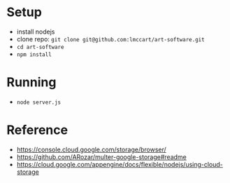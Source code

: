# Setup
* install nodejs
* clone repo: `git clone git@github.com:lmccart/art-software.git`
* `cd art-software`
* `npm install`


# Running
* `node server.js`

# Reference
* https://console.cloud.google.com/storage/browser/
* https://github.com/ARozar/multer-google-storage#readme
* https://cloud.google.com/appengine/docs/flexible/nodejs/using-cloud-storage